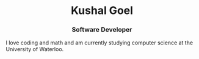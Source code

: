 <h1 align="center">Kushal Goel</h1>
<h3 align="center">Software Developer</h3>
<p> I love coding and math and am currently studying computer science at the University of Waterloo. </p>
